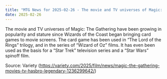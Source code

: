 ```yaml
---
title: "MTG News for 2025-02-26 - The movie and TV universes of Magic: The Gathering..."
date: 2025-02-26
---
```


The movie and TV universes of Magic: The Gathering have been growing in popularity and stature since Wizards of the Coast began bringing card games to movie screens. The card game has been used in “The Lord of the Rings” trilogy, and in the series of “Wizard of Oz” films. It has even been used as the basis for a “Star Trek” television series and a “Star Wars” spinoff film.

Source: Variety (https://variety.com/2025/film/news/magic-the-gathering-movies-tv-hasbro-legendary-1236299642/)
